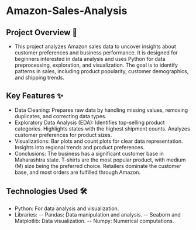 # Amazon-Sales-Analysis
## Project Overview 🚀
- This project analyzes Amazon sales data to uncover insights about customer preferences and business performance. It is designed for beginners interested in data analysis and uses Python for data preprocessing, exploration, and visualization. The goal is to identify patterns in sales, including product popularity, customer demographics, and shipping trends.
## Key Features ✨
- Data Cleaning: Prepares raw data by handling missing values, removing duplicates, and correcting data types.
- Exploratory Data Analysis (EDA):
Identifies top-selling product categories.
Highlights states with the highest shipment counts.
Analyzes customer preferences for product sizes.
- Visualizations:
Bar plots and count plots for clear data representation.
Insights into regional trends and product preferences.
- Conclusions:
The business has a significant customer base in Maharashtra state.
T-shirts are the most popular product, with medium (M) size being the preferred choice.
Retailers dominate the customer base, and most orders are fulfilled through Amazon.
## Technologies Used 🛠️
- Python: For data analysis and visualization.
- Libraries:
-- Pandas: Data manipulation and analysis.
-- Seaborn and Matplotlib: Data visualization.
-- Numpy: Numerical computations.
